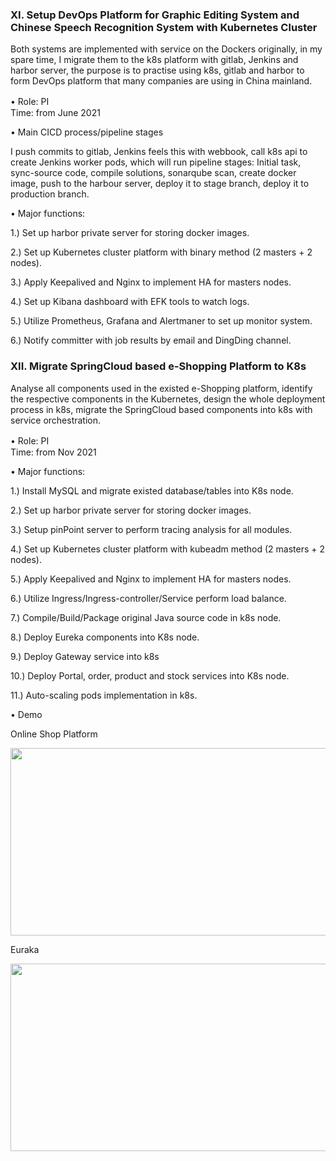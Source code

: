 ### XI. Setup DevOps Platform for Graphic Editing System and Chinese Speech Recognition System with Kubernetes Cluster

Both systems are implemented with service on the Dockers originally, in my spare time, I migrate them to the k8s platform with gitlab, Jenkins and harbor server, the purpose is to practise using k8s, gitlab and harbor to form DevOps platform that many companies are using in China mainland.

•	Role: PI　　　　　　　　　　　　　　　　　　　　　　　　　　　　　　　　　　　Time: from June 2021

•	Main CICD process/pipeline stages

I push commits to gitlab, Jenkins feels this with webbook, call k8s api to create Jenkins worker pods, which will run pipeline stages:
Initial task, sync-source code, compile solutions, sonarqube scan, create docker image, push to the harbour server, deploy it to stage branch, deploy it to production branch.

•	Major functions:

1.)	Set up harbor private server for storing docker images.

2.)	Set up Kubernetes cluster platform with binary method (2 masters + 2 nodes).

3.)	Apply Keepalived and Nginx to implement HA for masters nodes.

4.)	Set up Kibana dashboard with EFK tools to watch logs.

5.)	Utilize Prometheus, Grafana and Alertmaner to set up monitor system.

6.)	Notify committer with job results by email and DingDing channel.

### XII. Migrate SpringCloud based e-Shopping Platform to K8s

Analyse all components used in the existed e-Shopping platform, identify the respective components in the Kubernetes, design the whole deployment process in k8s, migrate the SpringCloud based components into k8s with service orchestration.

•	Role: PI　　　　　　　　　　　　　　　　　　　　　　　　　　　　　　　　　　　Time: from Nov 2021

•	Major functions:

1.)	Install MySQL and migrate existed database/tables into K8s node.

2.)	Set up harbor private server for storing docker images.

3.)	Setup pinPoint server to perform tracing analysis for all modules.

4.)	Set up Kubernetes cluster platform with kubeadm method (2 masters + 2 nodes).

5.)	Apply Keepalived and Nginx to implement HA for masters nodes.

6.)	Utilize Ingress/Ingress-controller/Service perform load balance.

7.)	Compile/Build/Package original Java source code in k8s node.

8.)	Deploy Eureka components into K8s node.

9.)	Deploy Gateway service into k8s

10.) Deploy Portal, order, product and stock services into K8s node.

11.) Auto-scaling pods implementation in k8s.

•	Demo

Online Shop Platform

<img src="XII.OnlineShop.jpg" width="600" height="300"> 

Euraka

<img src="XII.euraka.jpg" width="600" height="300"> 

